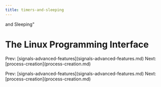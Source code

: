 ```yaml
---
title: timers-and-sleeping
---
```


and Sleeping\"

# The Linux Programming Interface

Prev:
\[signals-advanced-features](signals-advanced-features.md)
Next: \[process-creation](process-creation.md)

Prev:
\[signals-advanced-features](signals-advanced-features.md)
Next: \[process-creation](process-creation.md)
